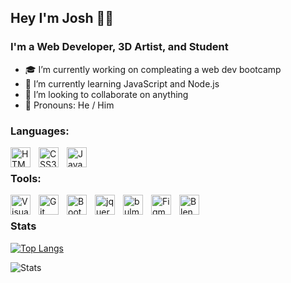 ## Hey I'm Josh 👨‍💻




### I'm a Web Developer, 3D Artist, and Student

- 🎓 I’m currently working on compleating a web dev bootcamp
- 🌱 I’m currently learning JavaScript and Node.js
- 👯 I’m looking to collaborate on anything
- 👨 Pronouns: He / Him


### Languages:

<img align="left" alt="HTML5" width="32px" src="https://cdn.jsdelivr.net/gh/devicons/devicon/icons/html5/html5-original.svg" style="padding-right:10px;" />

<img align="left" alt="CSS3" width="32px" src="https://cdn.jsdelivr.net/gh/devicons/devicon/icons/css3/css3-original.svg" style="padding-right:10px;" />

<img align="left" alt="JavaScript" width="32px" src="https://cdn.jsdelivr.net/gh/devicons/devicon/icons/javascript/javascript-original.svg" style="padding-right:10px;" />
<br>

### Tools:

<img align="left" alt="Visual Studio Code" width="32px" src="https://cdn.jsdelivr.net/gh/devicons/devicon/icons/vscode/vscode-original.svg" style="padding-right:10px;" />
<img align="left" alt="Git" width="32px" src="https://cdn.jsdelivr.net/gh/devicons/devicon/icons/git/git-original.svg" style="padding-right:10px;"/>
<img align="left" alt="Bootstrap" width="32px" src="https://cdn.jsdelivr.net/gh/devicons/devicon/icons/bootstrap/bootstrap-plain.svg" style="padding-right:10px;"/>
<img align="left" alt="jquery" width="32px" src="https://cdn.jsdelivr.net/gh/devicons/devicon/icons/jquery/jquery-plain.svg" style="padding-right:10px;"/>
<img align="left" alt="bulma" width="32px" src="https://cdn.jsdelivr.net/gh/devicons/devicon/icons/bulma/bulma-plain.svg" style="padding-right:10px;"/>
<img align="left" alt="Figma" width="32px" src="https://cdn.jsdelivr.net/gh/devicons/devicon/icons/figma/figma-original.svg" style="padding-right:10px;"/>
<img align="left" alt="Blender" width="32px"  src="https://cdn.jsdelivr.net/gh/devicons/devicon/icons/blender/blender-original.svg" style="padding-right:10px;"/>
<br>
          

### Stats


[![Top Langs](https://github-readme-stats.vercel.app/api/top-langs/?username=Tooboi&layout=compact&theme=tokyonight&hide_border=true)](https://github.com/anuraghazra/github-readme-stats)

<img align="left" alt="Stats" src="https://github-readme-stats.vercel.app/api?username=Tooboi&show_icons=true&hide_border=true&theme=tokyonight" />
